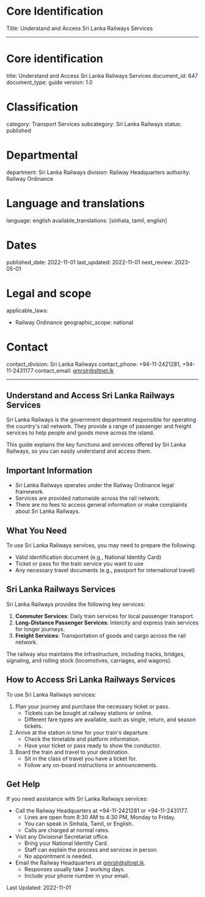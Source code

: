 # Core Identification
Title: Understand and Access Sri Lanka Railways Services

---
# Core identification
title: Understand and Access Sri Lanka Railways Services
document_id: 647
document_type: guide
version: 1.0

# Classification
category: Transport Services
subcategory: Sri Lanka Railways
status: published

# Departmental
department: Sri Lanka Railways
division: Railway Headquarters
authority: Railway Ordinance

# Language and translations
language: english
available_translations: [sinhala, tamil, english]

# Dates
published_date: 2022-11-01
last_updated: 2022-11-01
next_review: 2023-05-01

# Legal and scope
applicable_laws:
 - Railway Ordinance
geographic_scope: national

# Contact
contact_division: Sri Lanka Railways
contact_phone: +94-11-2421281, +94-11-2431177
contact_email: gmrslr@sltnet.lk

---

## Understand and Access Sri Lanka Railways Services

Sri Lanka Railways is the government department responsible for operating the country's rail network. They provide a range of passenger and freight services to help people and goods move across the island.

This guide explains the key functions and services offered by Sri Lanka Railways, so you can easily understand and access them.

## Important Information

- Sri Lanka Railways operates under the Railway Ordinance legal framework.
- Services are provided nationwide across the rail network.
- There are no fees to access general information or make complaints about Sri Lanka Railways.

## What You Need

To use Sri Lanka Railways services, you may need to prepare the following:

- Valid identification document (e.g., National Identity Card)
- Ticket or pass for the train service you want to use
- Any necessary travel documents (e.g., passport for international travel)

## Sri Lanka Railways Services

Sri Lanka Railways provides the following key services:

1. **Commuter Services**: Daily train services for local passenger transport.
2. **Long-Distance Passenger Services**: Intercity and express train services for longer journeys.
3. **Freight Services**: Transportation of goods and cargo across the rail network.

The railway also maintains the infrastructure, including tracks, bridges, signaling, and rolling stock (locomotives, carriages, and wagons).

## How to Access Sri Lanka Railways Services

To use Sri Lanka Railways services:

1. Plan your journey and purchase the necessary ticket or pass.
   - Tickets can be bought at railway stations or online.
   - Different fare types are available, such as single, return, and season tickets.
2. Arrive at the station in time for your train's departure.
   - Check the timetable and platform information.
   - Have your ticket or pass ready to show the conductor.
3. Board the train and travel to your destination.
   - Sit in the class of travel you have a ticket for.
   - Follow any on-board instructions or announcements.

## Get Help

If you need assistance with Sri Lanka Railways services:

- Call the Railway Headquarters at +94-11-2421281 or +94-11-2431177.
  - Lines are open from 8:30 AM to 4:30 PM, Monday to Friday.
  - You can speak in Sinhala, Tamil, or English.
  - Calls are charged at normal rates.
- Visit any Divisional Secretariat office.
  - Bring your National Identity Card.
  - Staff can explain the process and services in person.
  - No appointment is needed.
- Email the Railway Headquarters at gmrslr@sltnet.lk.
  - Responses usually take 2 working days.
  - Include your phone number in your email.

Last Updated: 2022-11-01